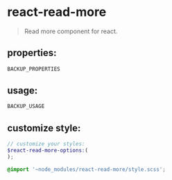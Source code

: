 # react-read-more
> Read more component for react.


## properties:
```javascript
BACKUP_PROPERTIES
```

## usage:
```jsx
BACKUP_USAGE
```

## customize style:
```scss
// customize your styles:
$react-read-more-options:(
);

@import '~node_modules/react-read-more/style.scss';
```
